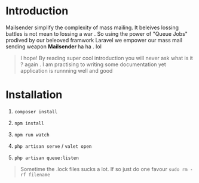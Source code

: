 # Introduction

<a id="Introduction"></a>

Mailsender simplify the complexity of mass mailing. It beleives lossing battles is not mean to lossing a war . So using the power of "Queue Jobs" prodived by our beleoved framwork Laravel we empower our mass mail sending weapon <b> Mailsender </b> ha ha . lol

> I hope! By reading super cool introduction you will never ask what is it ? again . I am practising to writing some documentation yet application is runnning well and good

# Installation

<a id="Installation"></a>

1. `composer install`

2. `npm install`

3. `npm run watch`

4. `php artisan serve` / `valet open`

5. `php artisan queue:listen`

> Sometime the .lock files sucks a lot. If so just do one favour `sudo rm -rf filename`
